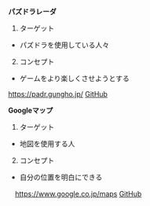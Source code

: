 **パズドラレーダ**

1. ターゲット　
 * パズドラを使用している人々
2. コンセプト
 * ゲームをより楽しくさせようとする

 https://padr.gungho.jp/
 [GitHub](https://padr.gungho.jp/)
 
**Googleマップ**

1. ターゲット
 * 地図を使用する人
2. コンセプト　
 * 自分の位置を明白にできる
 
　https://www.google.co.jp/maps
  [GitHub](http:///www.google.co.jp/maps)
